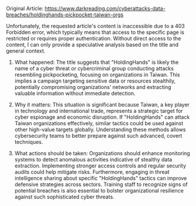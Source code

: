 Original Article: https://www.darkreading.com/cyberattacks-data-breaches/holdinghands-pickpocket-taiwan-orgs

Unfortunately, the requested article's content is inaccessible due to a 403 Forbidden error, which typically means that access to the specific page is restricted or requires proper authentication. Without direct access to the content, I can only provide a speculative analysis based on the title and general context.

1) What happened:
The title suggests that "HoldingHands" is likely the name of a cyber threat or cybercriminal group conducting attacks resembling pickpocketing, focusing on organizations in Taiwan. This implies a campaign targeting sensitive data or resources stealthily, potentially compromising organizations’ networks and extracting valuable information without immediate detection.

2) Why it matters:
This situation is significant because Taiwan, a key player in technology and international trade, represents a strategic target for cyber espionage and economic disruption. If "HoldingHands" can attack Taiwan organizations effectively, similar tactics could be used against other high-value targets globally. Understanding these methods allows cybersecurity teams to better prepare against such advanced, covert techniques.

3) What actions should be taken:
Organizations should enhance monitoring systems to detect anomalous activities indicative of stealthy data extraction. Implementing stronger access controls and regular security audits could help mitigate risks. Furthermore, engaging in threat intelligence sharing about specific "HoldingHands" tactics can improve defensive strategies across sectors. Training staff to recognize signs of potential breaches is also essential to bolster organizational resilience against such sophisticated cyber threats.